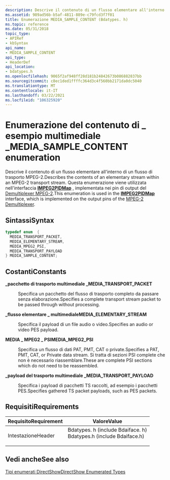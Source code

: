 ```yaml
---
description: Descrive il contenuto di un flusso elementare all'interno di un flusso di trasporto MPEG-2. Questa enumerazione viene utilizzata nell'interfaccia IMPEG2PIDMap, implementata nei pin di output del Demultiplexer MPEG-2.
ms.assetid: 989ad56b-b5af-4811-889e-c79fcd3f7f01
title: Enumerazione MEDIA_SAMPLE_CONTENT (Bdatypes. h)
ms.topic: reference
ms.date: 05/31/2018
topic_type:
- APIRef
- kbSyntax
api_name:
- MEDIA_SAMPLE_CONTENT
api_type:
- HeaderDef
api_location:
- bdatypes.h
ms.openlocfilehash: 9065f2af948ff28d181b24842673b086882837bb
ms.sourcegitcommit: c8ec1ded1ffffc364d3c4f560bb2171da0dc5040
ms.translationtype: MT
ms.contentlocale: it-IT
ms.lasthandoff: 03/22/2021
ms.locfileid: "106325920"
---
```

# <a name="media_sample_content-enumeration"></a><span data-ttu-id="94464-104">Enumerazione del contenuto di \_ esempio multimediale \_</span><span class="sxs-lookup"><span data-stu-id="94464-104">MEDIA\_SAMPLE\_CONTENT enumeration</span></span>

<span data-ttu-id="94464-105">Descrive il contenuto di un flusso elementare all'interno di un flusso di trasporto MPEG-2.</span><span class="sxs-lookup"><span data-stu-id="94464-105">Describes the contents of an elementary stream within an MPEG-2 transport stream.</span></span> <span data-ttu-id="94464-106">Questa enumerazione viene utilizzata nell'interfaccia [**IMPEG2PIDMap**](/previous-versions/windows/desktop/api/Bdaiface/nn-bdaiface-impeg2pidmap) , implementata nei pin di output del [Demultiplexer MPEG-2](mpeg-2-demultiplexer.md).</span><span class="sxs-lookup"><span data-stu-id="94464-106">This enumeration is used in the [**IMPEG2PIDMap**](/previous-versions/windows/desktop/api/Bdaiface/nn-bdaiface-impeg2pidmap) interface, which is implemented on the output pins of the [MPEG-2 Demultiplexer](mpeg-2-demultiplexer.md).</span></span>

## <a name="syntax"></a><span data-ttu-id="94464-107">Sintassi</span><span class="sxs-lookup"><span data-stu-id="94464-107">Syntax</span></span>


```C++
typedef enum  { 
  MEDIA_TRANSPORT_PACKET,
  MEDIA_ELEMENTARY_STREAM,
  MEDIA_MPEG2_PSI,
  MEDIA_TRANSPORT_PAYLOAD
} MEDIA_SAMPLE_CONTENT;
```



## <a name="constants"></a><span data-ttu-id="94464-108">Costanti</span><span class="sxs-lookup"><span data-stu-id="94464-108">Constants</span></span>

<dl> <dt>

<span data-ttu-id="94464-109"><span id="MEDIA_TRANSPORT_PACKET"></span><span id="media_transport_packet"></span>**\_pacchetto di trasporto multimediale \_**</span><span class="sxs-lookup"><span data-stu-id="94464-109"><span id="MEDIA_TRANSPORT_PACKET"></span><span id="media_transport_packet"></span>**MEDIA\_TRANSPORT\_PACKET**</span></span>
</dt> <dd>

<span data-ttu-id="94464-110">Specifica un pacchetto del flusso di trasporto completo da passare senza elaborazione.</span><span class="sxs-lookup"><span data-stu-id="94464-110">Specifies a complete transport stream packet to be passed through without processing.</span></span>

</dd> <dt>

<span data-ttu-id="94464-111"><span id="MEDIA_ELEMENTARY_STREAM"></span><span id="media_elementary_stream"></span>**\_flusso elementare \_ multimediale**</span><span class="sxs-lookup"><span data-stu-id="94464-111"><span id="MEDIA_ELEMENTARY_STREAM"></span><span id="media_elementary_stream"></span>**MEDIA\_ELEMENTARY\_STREAM**</span></span>
</dt> <dd>

<span data-ttu-id="94464-112">Specifica il payload di un file audio o video.</span><span class="sxs-lookup"><span data-stu-id="94464-112">Specifies an audio or video PES payload.</span></span>

</dd> <dt>

<span data-ttu-id="94464-113"><span id="MEDIA_MPEG2_PSI"></span><span id="media_mpeg2_psi"></span>**MEDIA \_ MPEG2 \_ PSI**</span><span class="sxs-lookup"><span data-stu-id="94464-113"><span id="MEDIA_MPEG2_PSI"></span><span id="media_mpeg2_psi"></span>**MEDIA\_MPEG2\_PSI**</span></span>
</dt> <dd>

<span data-ttu-id="94464-114">Specifica un flusso di dati PAT, PMT, CAT o private.</span><span class="sxs-lookup"><span data-stu-id="94464-114">Specifies a PAT, PMT, CAT, or Private data stream.</span></span> <span data-ttu-id="94464-115">Si tratta di sezioni PSI complete che non è necessario riassemblare.</span><span class="sxs-lookup"><span data-stu-id="94464-115">These are complete PSI sections which do not need to be reassembled.</span></span>

</dd> <dt>

<span data-ttu-id="94464-116"><span id="MEDIA_TRANSPORT_PAYLOAD"></span><span id="media_transport_payload"></span>**\_payload del trasporto multimediale \_**</span><span class="sxs-lookup"><span data-stu-id="94464-116"><span id="MEDIA_TRANSPORT_PAYLOAD"></span><span id="media_transport_payload"></span>**MEDIA\_TRANSPORT\_PAYLOAD**</span></span>
</dt> <dd>

<span data-ttu-id="94464-117">Specifica i payload di pacchetti TS raccolti, ad esempio i pacchetti PES.</span><span class="sxs-lookup"><span data-stu-id="94464-117">Specifies gathered TS packet payloads, such as PES packets.</span></span>

</dd> </dl>

## <a name="requirements"></a><span data-ttu-id="94464-118">Requisiti</span><span class="sxs-lookup"><span data-stu-id="94464-118">Requirements</span></span>



| <span data-ttu-id="94464-119">Requisito</span><span class="sxs-lookup"><span data-stu-id="94464-119">Requirement</span></span> | <span data-ttu-id="94464-120">Valore</span><span class="sxs-lookup"><span data-stu-id="94464-120">Value</span></span> |
|-------------------|------------------------------------------------------------------------------------------------------------|
| <span data-ttu-id="94464-121">Intestazione</span><span class="sxs-lookup"><span data-stu-id="94464-121">Header</span></span><br/> | <dl> <span data-ttu-id="94464-122"><dt>Bdatypes. h (include Bdaiface. h)</dt></span><span class="sxs-lookup"><span data-stu-id="94464-122"><dt>Bdatypes.h (include Bdaiface.h)</dt></span></span> </dl> |



## <a name="see-also"></a><span data-ttu-id="94464-123">Vedi anche</span><span class="sxs-lookup"><span data-stu-id="94464-123">See also</span></span>

<dl> <dt>

[<span data-ttu-id="94464-124">Tipi enumerati DirectShow</span><span class="sxs-lookup"><span data-stu-id="94464-124">DirectShow Enumerated Types</span></span>](directshow-enumerated-types.md)
</dt> </dl>

 

 





